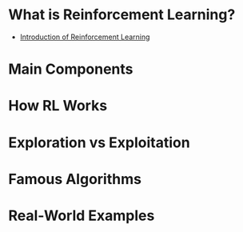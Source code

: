 # What is Reinforcement Learning?
* [Introduction of Reinforcement Learning]()

# Main Components

# How RL Works

# Exploration vs Exploitation

# Famous Algorithms

# Real-World Examples
